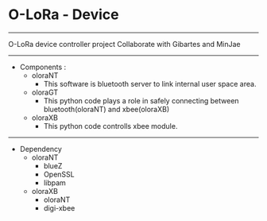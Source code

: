 # O-LoRa - Device
*********************************************************************************************************
O-LoRa device controller project
Collaborate with Gibartes and MinJae
*********************************************************************************************************

- Components :
  - oloraNT
    - This software is bluetooth server to link internal user space area. 
  - oloraGT
    - This python code plays a role in safely connecting between bluetooth(oloraNT) and xbee(oloraXB)
  - oloraXB
    - This python code controlls xbee module.

*********************************************************************************************************
- Dependency
  - oloraNT
    - blueZ
    - OpenSSL
    - libpam
  - oloraXB
    - oloraNT
    - digi-xbee